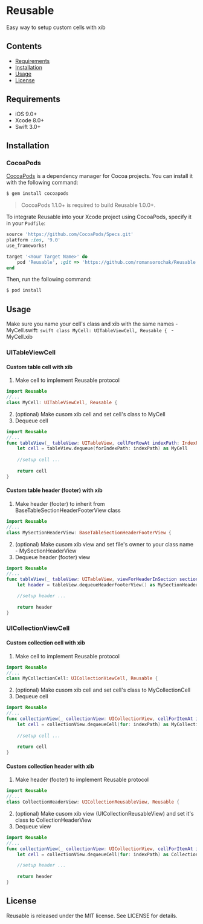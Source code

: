# Reusable
Easy way to setup custom cells with xib

## Contents
- [Requirements](#requirements)
- [Installation](#installation)
- [Usage](#usage)
- [License](#license)

## Requirements

- iOS 9.0+
- Xcode 8.0+
- Swift 3.0+

## Installation

### CocoaPods

[CocoaPods](http://cocoapods.org) is a dependency manager for Cocoa projects. You can install it with the following command:

```bash
$ gem install cocoapods
```

> CocoaPods 1.1.0+ is required to build Reusable 1.0.0+.

To integrate Reusable into your Xcode project using CocoaPods, specify it in your `Podfile`:

```ruby
source 'https://github.com/CocoaPods/Specs.git'
platform :ios, '9.0'
use_frameworks!

target '<Your Target Name>' do
    pod 'Reusable', :git => 'https://github.com/romansorochak/Reusable.git', :tag => '1.0.0'
end
```

Then, run the following command:

```bash
$ pod install
```

## Usage

Make sure you name your cell's class and xib with the same names 
    - MyCell.swift:
    ```swift
    class MyCell: UITableViewCell, Reusable {
    ```
    - MyCell.xib

### UITableViewCell
#### Custom table cell with xib
1) Make cell to implement Reusable protocol
```swift
import Reusable
//...
class MyCell: UITableViewCell, Reusable {
```
2) (optional) Make cusom xib cell and set cell's class to MyCell
3) Dequeue cell
```swift
import Reusable
//...
func tableView(_ tableView: UITableView, cellForRowAt indexPath: IndexPath) -> UITableViewCell {
    let cell = tableView.dequeue(forIndexPath: indexPath) as MyCell
    
    //setup cell ...
    
    return cell    
}
```
#### Custom table header (footer) with xib
1) Make header (footer) to inherit from BaseTableSectionHeaderFooterView class
```swift
import Reusable
//...
class MySectionHeaderView: BaseTableSectionHeaderFooterView {
```
2) (optional) Make cusom xib view and set file's owner to your class name - MySectionHeaderView
3) Dequeue header (footer) view 
```swift
import Reusable
//...
func tableView(_ tableView: UITableView, viewForHeaderInSection section: Int) -> UIView? {
    let header = tableView.dequeueHeaderFooterView() as MySectionHeaderView

    //setup header ...
    
    return header
}
```

### UICollectionViewCell
#### Custom collection cell with xib
1) Make cell to implement Reusable protocol
```swift
import Reusable
//...
class MyCollectionCell: UICollectionViewCell, Reusable {
```
2) (optional) Make cusom xib cell and set cell's class to MyCollectionCell
3) Dequeue cell
```swift
import Reusable
//...
func collectionView(_ collectionView: UICollectionView, cellForItemAt indexPath: IndexPath) -> UICollectionViewCell {
    let cell = collectionView.dequeueCell(for: indexPath) as MyCollectionCell
    
    //setup cell ...
    
    return cell    
}
```
#### Custom collection header with xib
1) Make header (footer) to implement Reusable protocol
```swift
import Reusable
//...
class CollectionHeaderView: UICollectionReusableView, Reusable {
```
2) (optional) Make cusom xib view (UICollectionReusableView) and set it's class to CollectionHeaderView
3) Dequeue view 
```swift
import Reusable
//...
func collectionView(_ collectionView: UICollectionView, cellForItemAt indexPath: IndexPath) -> UICollectionViewCell {
    let cell = collectionView.dequeueCell(for: indexPath) as CollectionHeaderView

    //setup header ...
    
    return header
}
```

## License

Reusable is released under the MIT license. See LICENSE for details.

